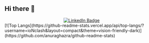 ## Hi there 👋
<div id="header" align="center">
  <div id="badges">
    <a href="[your-linkedin-URL](https://www.linkedin.com/in/nicholaslambert03/)">
      <img src="https://img.shields.io/badge/LinkedIn-blue?style=for-the-badge&logo=linkedin&logoColor=white" alt="LinkedIn Badge"/>
    </a>
  </div>
</div>
[![Top Langs](https://github-readme-stats.vercel.app/api/top-langs/?username=ioNclash&layout=compact&theme=vision-friendly-dark)](https://github.com/anuraghazra/github-readme-stats)
<!--
**ioNclash/ioNclash** is a ✨ _special_ ✨ repository because its `README.md` (this file) appears on your GitHub profile.

Here are some ideas to get you started:

- 🔭 I’m currently working on ...
- 🌱 I’m currently learning ...
- 👯 I’m looking to collaborate on ...
- 🤔 I’m looking for help with ...
- 💬 Ask me about ...
- 📫 How to reach me: ...
- 😄 Pronouns: ...
- ⚡ Fun fact: ...
-->
